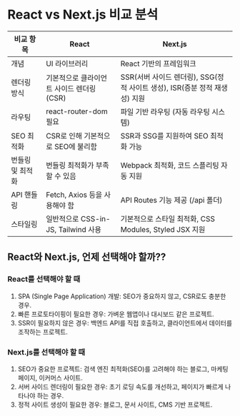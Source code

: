 # React vs Next.js 비교 분석

|비교 항목|React|  Next.js  |
|----|----|----|
|개념|UI 라이브러리|  React 기반의 프레임워크  |
|렌더링 방식|기본적으로 클라이언트 사이드 렌더링 (CSR)|   SSR(서버 사이드 렌더링), SSG(정적 사이트 생성), ISR(증분 정적 재생성) 지원 |
|라우팅|react-router-dom 필요| 파일 기반 라우팅 (자동 라우팅 시스템)   |
|SEO 최적화|CSR로 인해 기본적으로 SEO에 불리함	|  SSR과 SSG를 지원하여 SEO 최적화 가능  |
|번들링 및 최적화|번들링 최적화가 부족할 수 있음|  Webpack 최적화, 코드 스플리팅 자동 지원  |
|API 핸들링|Fetch, Axios 등을 사용해야 함|   API Routes 기능 제공 (/api 폴더) |
|스타일링|일반적으로 CSS-in-JS, Tailwind 사용|기본적으로 스타일 최적화, CSS Modules, Styled JSX 지원|


## React와 Next.js, 언제 선택해야 할까??
### React를 선택해야 할 때

1. SPA (Single Page Application) 개발: SEO가 중요하지 않고, CSR로도 충분한 경우.
2. 빠른 프로토타이핑이 필요한 경우: 가벼운 웹앱이나 대시보드 같은 프로젝트.
3. SSR이 필요하지 않은 경우: 백엔드 API를 직접 호출하고, 클라이언트에서 데이터를 조작하는 프로젝트.


### Next.js를 선택해야 할 때

1. SEO가 중요한 프로젝트: 검색 엔진 최적화(SEO)를 고려해야 하는 블로그, 마케팅 페이지, 이커머스 사이트.
2. 서버 사이드 렌더링이 필요한 경우: 초기 로딩 속도를 개선하고, 페이지가 빠르게 나타나야 하는 경우.
3. 정적 사이트 생성이 필요한 경우: 블로그, 문서 사이트, CMS 기반 프로젝트.
		
		
		
	
		
		
		
